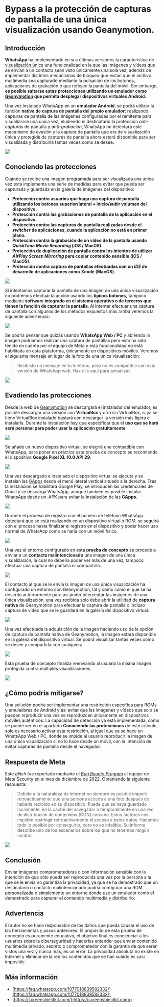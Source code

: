 # Bypass a la protección de capturas de pantalla de una única visualización usando Geanymotion. #


## Introducción ##

**WhatsApp** ha implementado en sus últimas versiones la característica de [visualización única](https://faq.whatsapp.com/1077018839582332?helpref=faq_content) una funcionalidad en la que las imágenes y vídeos que se envían a un contacto sean visto únicamente una sola vez, además de implementar distintos mecanismos de bloqueo que evitan que el archivo multimedia sea capturado mediante la pulsación de los botones, aplicaciones de grabación o que reflejen la pantalla del móvil. Sin embargo, **es posible saltarse estas protecciones utilizando un emulador como [Geanymotion](https://www.genymotion.com/) que permita desplegar dispositivos virtuales Android.**

 Una vez instalado WhatsApp en un **emulador Android**, se podrá utilizar la función **nativa de captura de pantalla del propio emulador**; realizando capturas de pantalla de las imágenes configuradas por el remitente para visualizarse una única vez, eludiendo el destinatario la protección *anti-capturas* de pantalla y *anti-grabación*, WhatsApp no detectará este mecanismo de evasión y la captura de pantalla que era de visualización única y protegida de capturas de pantalla ahora estará disponible para ser visualizada y distribuirla tantas veces como se desee.

![](https://github.com/msegoviag/WhatsApp_PoC_Once_Image/blob/main/00_portada.jpg?raw=true)

## Conociendo las protecciones ##

Cuando se recibe una imagen programada para ser visualizada una única vez esta implementa una serie de medidas para evitar que pueda ser capturada y guardada en la galería de imágenes del dispositivo:


- **Protección contra usuarios que haga una captura de pantalla utilizando los botones superior/lateral + Inicio/subir volumen del dispositivo.**
- **Protección contra las grabaciones de pantalla de la aplicación en el dispositivo.**
- **Protección contra las capturas de pantalla realizadas desde el *switcher* de aplicaciones, cuando la aplicación no está en primer plano.**
- **Protección contra la grabación de un vídeo de la pantalla usando *QuickTime Movie Recording* (iOS / MacOS).**
- **Protección de duplicación de pantalla contra los intentos de utilizar *AirPlay Screen Mirroring* para copiar contenido sensible (iOS / MacOS).**
- **Protección contra captura de pantallas efectuadas con un *IDE* de desarrollo de aplicaciones como Xcode (MacOS).**

![](https://github.com/msegoviag/WhatsApp_PoC_Once_Image/blob/main/01.jpg?raw=true)

Si intentamos capturar la pantalla de una imagen de una única visualización no podremos efectuar la acción usando los **típicos botones,** tampoco mediante **software integrado en el sistema operativo o de terceros que tienen la función de capturar la pantalla**. Al intentar efectuar una captura de pantalla con algunos de los métodos expuestos más arriba veremos la siguiente advertencia:


![](https://github.com/msegoviag/WhatsApp_PoC_Once_Image/blob/main/02.jpg?raw=true)

Se podría pensar que quizás usando **WhatsApp Web / PC** y abriendo la imagen podríamos realizar una captura de pantallas pero esto ha sido tenido en cuenta por el equipo de Meta y esta funcionalidad no está habilitada en esta plataforma, únicamente en dispositivos móviles. Veremos el siguiente mensaje en lugar de la foto de una única visualización:

> Recibiste un mensaje en tu teléfono, pero no es compatible con esta versión de WhatsApp web. Haz clic aquí para actualizar.

![](https://github.com/msegoviag/WhatsApp_PoC_Once_Image/blob/main/03.jpg?raw=true)

## Evadiendo las protecciones ##

Desde la web de [Geanymotion](https://www.genymotion.com/download/) se descargará el instalador del emulador, es posible descargar una versión con **VirtualBox** y otra sin VirtualBox, si ya se tiene VirtualBox instalado bastará con descargar la versión más ligera e instalarla. Durante la instalación hay que especificar que el **uso que se hará será personal para poder usar la aplicación gratuitamente**.

![](https://github.com/msegoviag/WhatsApp_PoC_Once_Image/blob/main/04.jpg?raw=true)

Se añade un nuevo dispositivo virtual, se elegirá uno compatible con WhatsApp, para poner en práctica esta prueba de concepto se recomienda el dispositivo **Google Pixel XL 10.0 API 29**.

![](https://github.com/msegoviag/WhatsApp_PoC_Once_Image/blob/main/06.jpg?raw=true)

Una vez descargado e instalado el dispositivo virtual se ejecuta y se instalan las [GApps](https://opengapps.org/) desde el menú lateral vertical situado a la derecha. Tras la instalación se habilitará Google Play, se introducen las credenciales de Gmail y se descarga WhatsApp, aunque también es posible instalar WhatsApp desde un .APK para evitar la instalación de las **GApps**.

![](https://github.com/msegoviag/WhatsApp_PoC_Once_Image/blob/main/07.jpg?raw=true)

Durante el proceso de registro con el número de teléfono WhatsApp detectará que se está realizando en un dispositivo virtual o ROM, se seguirá con el proceso hasta finalizar el registro en el dispositivo y poder hacer uso normal de WhatsApp como se haría con un móvil físico.

![](https://github.com/msegoviag/WhatsApp_PoC_Once_Image/blob/main/08.jpg?raw=true)

Una vez el entorno configurado en esta **prueba de concepto** se procede a enviar a un **contacto malintencionado** una imagen de una única visualización, la cual no debería poder ver más de una vez, tampoco efectuar una captura de pantalla ni compartirla.

![](https://github.com/msegoviag/WhatsApp_PoC_Once_Image/blob/main/09.jpg?raw=true)

El contacto al que se le envía la imagen de una única visualización ha configurado un entorno con Geanymotion, tal y como como el que se ha descrito anteriormente para así poder interceptar las imágenes de una única visualización, una vez recibida solo debe abrir la utilidad de **captura nativa** de Geanymotion para efectuar la captura de pantalla o incluso captura de vídeo que se le guardará en la galería del dispositivo virtual.

![](https://github.com/msegoviag/WhatsApp_PoC_Once_Image/blob/main/10.jpg?raw=true)

Una vez efectuada la adquisición de la imagen haciendo uso de la opción de captura de pantalla nativa de Geanymotion, la imagen estará disponible en la galería del dispositivo virtual. Se podrá visualizar tantas veces como se desee y compartirla con cualquiera.

![](https://github.com/msegoviag/WhatsApp_PoC_Once_Image/blob/main/11.jpg?raw=true)

Esta prueba de concepto finaliza reenviando al usuario la misma imagen protegida contra múltiples visualizaciones.

![](https://github.com/msegoviag/WhatsApp_PoC_Once_Image/blob/main/12.jpg?raw=true)

## ¿Cómo podría mitigarse? ##

Una solución podría ser implementar una restricción específica para ROMs y emuladores de Android y así evitar que las imágenes y vídeos que solo se pueden reproducir una vez se reproduzcan únicamente en dispositivos móviles auténticos. La capacidad de detección ya está implementada, como se puede ver en el apartado **Conociendo las protecciones** de este artículo, solo es necesario activar esta restricción, al igual que ya se hace en WhatsApp Web / PC, donde se impide al usuario reproducir la imagen de una única visualización si no lo hace desde un móvil, con la intención de evitar capturas de pantalla desde el navegador.


## Respuesta de Meta ##

Este *glitch* fue reportado mediante el *[Bug Bounty Program](https://www.facebook.com/whitehat)* al equipo de Meta Security en el mes de diciembre de 2022. Obteniendo la siguiente respuesta: 
> Debido a la naturaleza de internet no siempre es posible impedir retroactivamente que una persona acceda a una foto después de haberla recibido en su dispositivo. Puede que se haya guardado localmente, en la caché del navegador o temporalmente en una red de distribución de contenidos (CDN) cercana. Estos factores nos impiden restringir retroactivamente el acceso a estos datos. Hacemos todo lo posible por conseguirlo, pero no es infalible. Su informe describe uno de los escenarios sobre los que no tenemos ningún control.

![](https://github.com/msegoviag/WhatsApp_PoC_Once_Image/blob/main/MetaResponse.jpg?raw=true)


## Conclusión ##

Enviar imágenes comprometedoras o con información sensible con la intención de que sólo pueda ser reproducida una vez por la persona a la que se le envía no garantiza la privacidad, ya que se ha demostrado que un destinatario o contacto malintencionado podría configurar una ROM personalizada o simplemente un entorno donde use un emulador como el demostrado para capturar el contenido multimedia y distribuirlo.

## Advertencia ##

El autor no se hace responsable de los daños que pueda causar el uso de las herramientas y pasos anteriores. El propósito de esta prueba de concepto es puramente educativo, el objetivo final es concienciar a los usuarios sobre la ciberseguridad y hacerles entender que enviar contenido multimedia privado, secreto o comprometedor con la garantía de que serán vistos una vez y nunca más, es un error. La privacidad absoluta no existe en Internet y eliminar de la red los contenidos que se han subido es casi imposible.

## Más información ##
- [https://faq.whatsapp.com/1077018839582332/](https://faq.whatsapp.com/1077018839582332/)
- [https://screenshieldkit.com/](https://screenshieldkit.com/)
